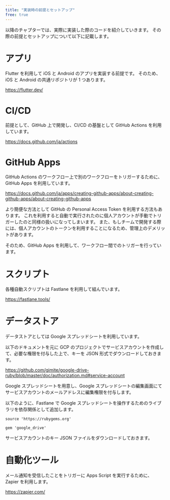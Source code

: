 ```yaml
---
title: "実装時の前提とセットアップ"
free: true
---
```


以降のチャプターでは、実際に実装した際のコードを紹介していきます。
その際の前提とセットアップについて以下に記載します。

# アプリ

Flutter を利用して iOS と Android のアプリを実装する前提です。
そのため、iOS と Android の共通リポジトリが 1 つあります。

https://flutter.dev/

# CI/CD

前提として、GitHub 上で開発し、CI/CD の基盤として GitHub Actions を利用しています。

https://docs.github.com/ja/actions

# GitHub Apps

GitHub Actions のワークフロー上で別のワークフローをトリガーするために、GitHub Apps を利用しています。

https://docs.github.com/ja/apps/creating-github-apps/about-creating-github-apps/about-creating-github-apps

より簡便な方法として GitHub の Personal Access Token を利用する方法もあります。
これを利用すると自動で実行されたのに個人アカウントが手動でトリガーしたのと同様の扱いになってしまいます。
また、もしチームで開発する際には、個人アカウントのトークンを利用することになるため、管理上のデメリットがあります。

そのため、GitHub Apps を利用して、ワークフロー間でのトリガーを行っています。

# スクリプト

各種自動スクリプトは Fastlane を利用して組んでいます。

https://fastlane.tools/

# データストア

データストアとしては Google スプレッドシートを利用しています。

以下のドキュメントを元に GCP のプロジェクトでサービスアカウントを作成して、必要な権限を付与した上で、キーを JSON 形式でダウンロードしておきます。

https://github.com/gimite/google-drive-ruby/blob/master/doc/authorization.md#service-account

Google スプレッドシートを用意し、Google スプレッドシートの編集画面にてサービスアカウントのメールアドレスに編集権限を付与します。

以下のように、Fastlane で Google スプレッドシートを操作するためのライブラリを依存関係として追加します。

```ruby:Gemfile
source 'https://rubygems.org'

gem 'google_drive'
```

サービスアカウントのキー JSON ファイルをダウンロードしておきます。

# 自動化ツール

メール通知を受信したことをトリガーに Apps Script を実行するために、Zapier を利用します。

https://zapier.com/

